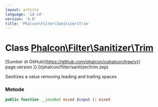 ```yaml
---
layout: article
language: 'id-id'
version: '4.0'
title: 'Phalcon\Filter\Sanitizer\Trim'
---
```

# Class [Phalcon\Filter\Sanitizer\Trim](Phalcon_Filter_Sanitizer_Trim)

[Sumber di GitHub](https://github.com/phalcon/cphalcon/tree/v{{ page.version }}.0/phalcon/filter/sanitizer/trim.zep)

Sanitizes a value removing leading and trailing spaces

### Metode

```php
public function __invoke( mixed $input ): mixed
```